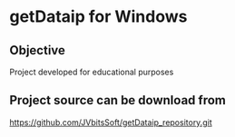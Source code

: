 getDataip for Windows
========================

Objective
------------------------
Project developed for educational purposes

Project source can be download from
------------------------
https://github.com/JVbitsSoft/getDataip_repository.git
